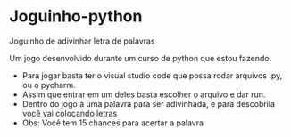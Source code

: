 # Joguinho-python
Joguinho de adivinhar letra de palavras

Um jogo desenvolvido durante um curso de python que estou fazendo.

- Para jogar basta ter o visual studio code que possa rodar arquivos .py, ou o pycharm.
- Assim que entrar em um deles basta escolher o arquivo e dar run.
- Dentro do jogo á uma palavra para ser adivinhada, e para descobrila você vai colocando letras
- Obs: Você tem 15 chances para acertar a palavra
